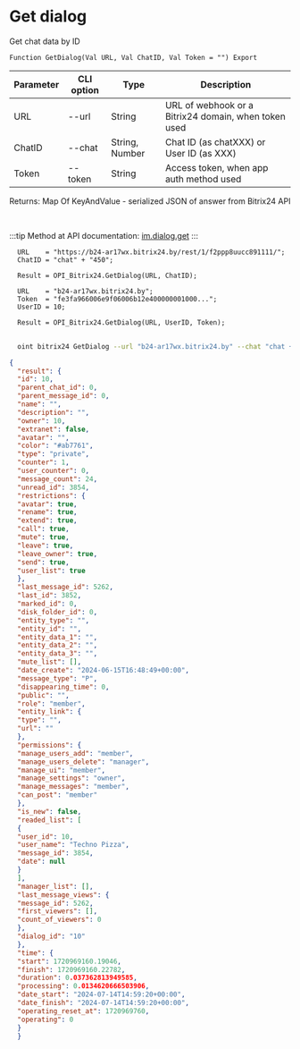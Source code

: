 ﻿---
sidebar_position: 14
---

# Get dialog
 Get chat data by ID



`Function GetDialog(Val URL, Val ChatID, Val Token = "") Export`

  | Parameter | CLI option | Type | Description |
  |-|-|-|-|
  | URL | --url | String | URL of webhook or a Bitrix24 domain, when token used |
  | ChatID | --chat | String, Number | Chat ID (as chatXXX) or User ID (as XXX) |
  | Token | --token | String | Access token, when app auth method used |

  
  Returns:  Map Of KeyAndValue - serialized JSON of answer from Bitrix24 API

<br/>

:::tip
Method at API documentation: [im.dialog.get](https://dev.1c-bitrix.ru/learning/course/?COURSE_ID=93&LESSON_ID=12886)
:::
<br/>


```bsl title="Code example"
  URL    = "https://b24-ar17wx.bitrix24.by/rest/1/f2ppp8uucc891111/";
  ChatID = "chat" + "450";
  
  Result = OPI_Bitrix24.GetDialog(URL, ChatID);
  
  URL    = "b24-ar17wx.bitrix24.by";
  Token  = "fe3fa966006e9f06006b12e400000001000...";
  UserID = 10;
  
  Result = OPI_Bitrix24.GetDialog(URL, UserID, Token);
```



```sh title="CLI command example"
    
  oint bitrix24 GetDialog --url "b24-ar17wx.bitrix24.by" --chat "chat + 450" --token "fe3fa966006e9f06006b12e400000001000..."

```

```json title="Result"
{
  "result": {
  "id": 10,
  "parent_chat_id": 0,
  "parent_message_id": 0,
  "name": "",
  "description": "",
  "owner": 10,
  "extranet": false,
  "avatar": "",
  "color": "#ab7761",
  "type": "private",
  "counter": 1,
  "user_counter": 0,
  "message_count": 24,
  "unread_id": 3854,
  "restrictions": {
  "avatar": true,
  "rename": true,
  "extend": true,
  "call": true,
  "mute": true,
  "leave": true,
  "leave_owner": true,
  "send": true,
  "user_list": true
  },
  "last_message_id": 5262,
  "last_id": 3852,
  "marked_id": 0,
  "disk_folder_id": 0,
  "entity_type": "",
  "entity_id": "",
  "entity_data_1": "",
  "entity_data_2": "",
  "entity_data_3": "",
  "mute_list": [],
  "date_create": "2024-06-15T16:48:49+00:00",
  "message_type": "P",
  "disappearing_time": 0,
  "public": "",
  "role": "member",
  "entity_link": {
  "type": "",
  "url": ""
  },
  "permissions": {
  "manage_users_add": "member",
  "manage_users_delete": "manager",
  "manage_ui": "member",
  "manage_settings": "owner",
  "manage_messages": "member",
  "can_post": "member"
  },
  "is_new": false,
  "readed_list": [
  {
  "user_id": 10,
  "user_name": "Techno Pizza",
  "message_id": 3854,
  "date": null
  }
  ],
  "manager_list": [],
  "last_message_views": {
  "message_id": 5262,
  "first_viewers": [],
  "count_of_viewers": 0
  },
  "dialog_id": "10"
  },
  "time": {
  "start": 1720969160.19046,
  "finish": 1720969160.22782,
  "duration": 0.037362813949585,
  "processing": 0.0134620666503906,
  "date_start": "2024-07-14T14:59:20+00:00",
  "date_finish": "2024-07-14T14:59:20+00:00",
  "operating_reset_at": 1720969760,
  "operating": 0
  }
  }
```
